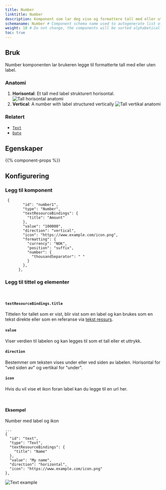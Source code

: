 ```yaml
---
title: Number
linktitle: Number
description: Komponent som lar deg vise og formattere tall med eller uten label.
schemaname: Number # Component schema name used to autogenerate list of properties from json schema (replace with appropriate component name)
weight: 10 # Do not change, the components will be sorted alphabetically
toc: true
---
```


## Bruk

Number komponenten lar brukeren legge til formatterte tall med eller uten label.

### Anatomi

1. **Horisontal**: Et tall med label strukturert horisontal.
![Tall horisontal anatomi](Number-horizontal.png "Tall horisontalt")
2. **Vertical**: A number with label structured vertically 
![Tall vertikal anatomi](Number-vertical.png "Tall vertikalt")


<!-- 
Add the following sections if relevant:

### Behavior

(How the component behaves in different contexts)

### Style

(Visual styling (e.g. alignment, padding, dos and don'ts))

### Best Practices

(Industry standards, dos and don'ts)

### Content guidelines

(E.g. punctuation rules, standard labels, etc.)

### Accessibility

(Component-specific best practices for accessibility.)

### Mobile

(How to apply component in mobile environments.)

-->
### Relatert

- [`Text`](../text/)
- [`Date`](../date/)

## Egenskaper

{{% component-props %}}

<!-- | **Property** | **Type**                                       | **Description** |
|--------------|------------------------------------------------|-----------------|
| `id`   | string | Unique Id string for the component|
| `value`   | string | The text you want to display |
| `textResourceBindings.title` | string | Label of the text you want to display  |
| `direction`   | string | Sets the structured direction of label and value. **Enum:** `"horizontal" \| "vertical"` |
| `icon`   | string | An URL path to the image/icon | -->

<!-- The following is an autogenerated list of the properties available for {{% title %}} based on the component's JSON schema file (linked below).

{{% notice warning %}}
We are currently updating how we implement components, and the list of properties may not be entirely accurate.
{{% /notice %}}

The `component-props` shortcode automatically generates a list of component properties from the component's json schema.
The component name can be explicitly given as argument (e.g. `component-props "Grid"`).
If no argument is given, the shortcode pulls the component name from 'schemaname' in the frontmatter.

{{% component-props %}} -->

## Konfigurering

### Legg til komponent

```json{hl_lines="6-"}
 {
        "id": "number1",
        "type": "Number",
        "textResourceBindings": {
          "title": "Amount"
        },
        "value": "100000",
        "direction": "vertical",
        "icon": "https://www.example.com/icon.png",
        "formatting": {
          "currency": "NOK",
          "position": "suffix",
          "number": {
            "thousandSeparator": " "
          }
        },
      },
```

### Legg til tittel og elementer

<br>

#### `textResourceBindings.title`

Tittelen for tallet som er vist, blir vist som en label og kan brukes som en tekst direkte eller som en referanse via [tekst ressurs](/nb/altinn-studio/reference/ux/texts/#legge-til-og-endre-tekster-i-en-app).

#### `value`

Viser verdien til labelen og kan legges til som et tall eller et uttrykk.

#### `direction`

Bestemmer om teksten vises under eller ved siden av labelen. Horisontal for "ved siden av" og vertikal for "under". 

#### `icon`

Hvis du vil vise et ikon foran label kan du legge til en url her.

<br>

#### Eksempel

Number med label og ikon

```json{hl_lines=["9-12"]}
...
{
  "id": "text",
  "type": "Text",
  "textResourceBindings": {
    "title": "Name"
  },
  "value": "My name",
  "direction": "horizontal",
  "icon": "https://www.example.com/icon.png"
},
```

![Text example](<Number-example-with-icon.png> "Text with icon and label")